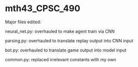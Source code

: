 # mth43_CPSC_490

Major files edited:

neural_net.py: overhauled to make agent train via CNN

parsing.py: overhauled to translate replay output into CNN input

bot.py: overhauled to translate game output into model input

common.py: replaced irrelevant constants with my own
